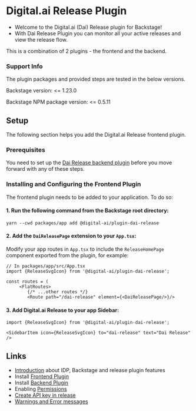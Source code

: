 # Digital.ai Release Plugin

   - Welcome to the Digital.ai (Dai) Release plugin for Backstage!
   - With Dai Release Plugin you can monitor all your active releases and view the release flow.

This is a combination of 2 plugins - the frontend and the backend.

### Support Info

The plugin packages and provided steps are tested in the below versions.

Backstage version: <= 1.23.0

Backstage NPM package version: <= 0.5.11

## Setup

The following section helps you add the Digital.ai Release frontend plugin.

### Prerequisites

You need to set up the [Dai Release backend plugin](https://www.npmjs.com/package/@digital-ai/plugin-dai-release-backend) before you move forward with any of these steps.

### Installing and Configuring the Frontend Plugin

   The frontend plugin needs to be added to your application. To do so:

####   1. Run the following command from the Backstage root directory:

```shell
yarn --cwd packages/app add @digital-ai/plugin-dai-release
```
####   2. Add the `DaiReleasePage` extension to your `App.tsx`:

Modify your app routes in `App.tsx` to include the `ReleaseHomePage` component exported from the plugin, for example:

```tsx
// In packages/app/src/App.tsx
import {ReleaseSvgIcon} from '@digital-ai/plugin-dai-release';

const routes = (
     <FlatRoutes>
        {/* ...other routes */}
        <Route path="/dai-release" element={<DaiReleasePage/>}/>
```

####   3. Add Digital.ai Release to your app Sidebar:

```
import {ReleaseSvgIcon} from '@digital-ai/plugin-dai-release';

<SidebarItem icon={ReleaseSvgIcon} to="dai-release" text="Dai Release" />
```

## Links

* [Introduction](https://github.com/digital-ai/backstage-release/wiki/Introduction-%E2%80%90-IDP-&-Backstage) about IDP, Backstage and release plugin features
* Install [Frontend Plugin](https://github.com/digital-ai/backstage-release/wiki/DAI-Release-Plugin-%E2%80%90-Frontend)
* Install [Backend Plugin](https://github.com/digital-ai/backstage-release/wiki/DAI-Release-Plugin-%E2%80%90-Backend)
* Enabling [Permissions](https://github.com/digital-ai/backstage-release/wiki/Enabling-Permissions)
* [Create API key in release](https://github.com/digital-ai/backstage-release/wiki/Using-API-Key-from-Release)
* [Warnings and Error messages](https://github.com/digital-ai/backstage-release/wiki/Warnings-and-Error-Messages)
